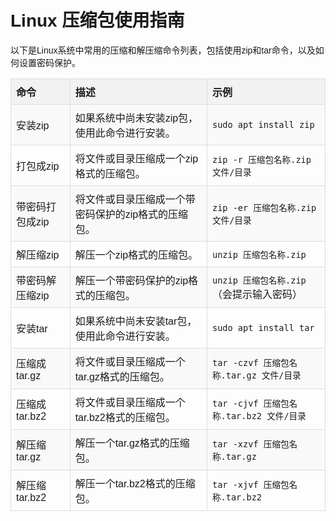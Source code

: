 <!DOCTYPE html>
<html lang="zh-CN">
<head>
<meta charset="UTF-8">
<meta name="viewport" content="width=device-width, initial-scale=1.0">
<title>Linux 压缩包使用指南</title>
<style>
  body {
    font-family: 'Microsoft YaHei', Arial, sans-serif;
  }
  table {
    width: 100%;
    border-collapse: collapse;
  }
  th, td {
    border: 1px solid #ddd;
    padding: 8px;
    text-align: left;
  }
  th {
    background-color: #f2f2f2;
  }
  tr:nth-child(even) {
    background-color: #f9f9f9;
  }
</style>
</head>
<body>
<h1>Linux 压缩包使用指南</h1>
<p>以下是Linux系统中常用的压缩和解压缩命令列表，包括使用zip和tar命令，以及如何设置密码保护。</p>

<table>
  <tr>
    <th>命令</th>
    <th>描述</th>
    <th>示例</th>
  </tr>
  <tr>
    <td>安装zip</td>
    <td>如果系统中尚未安装zip包，使用此命令进行安装。</td>
    <td><code>sudo apt install zip</code></td>
  </tr>
  <tr>
    <td>打包成zip</td>
    <td>将文件或目录压缩成一个zip格式的压缩包。</td>
    <td><code>zip -r 压缩包名称.zip 文件/目录</code></td>
  </tr>
  <tr>
    <td>带密码打包成zip</td>
    <td>将文件或目录压缩成一个带密码保护的zip格式的压缩包。</td>
    <td><code>zip -er 压缩包名称.zip 文件/目录</code></td>
  </tr>
  <tr>
    <td>解压缩zip</td>
    <td>解压一个zip格式的压缩包。</td>
    <td><code>unzip 压缩包名称.zip</code></td>
  </tr>
  <tr>
    <td>带密码解压缩zip</td>
    <td>解压一个带密码保护的zip格式的压缩包。</td>
    <td><code>unzip 压缩包名称.zip</code>（会提示输入密码）</td>
  </tr>
  <tr>
    <td>安装tar</td>
    <td>如果系统中尚未安装tar包，使用此命令进行安装。</td>
    <td><code>sudo apt install tar</code></td>
  </tr>
  <tr>
    <td>压缩成tar.gz</td>
    <td>将文件或目录压缩成一个tar.gz格式的压缩包。</td>
    <td><code>tar -czvf 压缩包名称.tar.gz 文件/目录</code></td>
  </tr>
  <tr>
    <td>压缩成tar.bz2</td>
    <td>将文件或目录压缩成一个tar.bz2格式的压缩包。</td>
    <td><code>tar -cjvf 压缩包名称.tar.bz2 文件/目录</code></td>
  </tr>
  <tr>
    <td>解压缩tar.gz</td>
    <td>解压一个tar.gz格式的压缩包。</td>
    <td><code>tar -xzvf 压缩包名称.tar.gz</code></td>
  </tr>
  <tr>
    <td>解压缩tar.bz2</td>
    <td>解压一个tar.bz2格式的压缩包。</td>
    <td><code>tar -xjvf 压缩包名称.tar.bz2</code></td>
  </tr>
</table>

</body>
</html>
